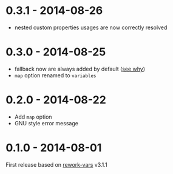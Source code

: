 # 0.3.1 - 2014-08-26

* nested custom properties usages are now correctly resolved

# 0.3.0 - 2014-08-25

* fallback now are always added by default ([see why](http://www.w3.org/TR/css-variables/#invalid-variables))
* `map` option renamed to `variables`

# 0.2.0 - 2014-08-22

* Add `map` option
* GNU style error message

# 0.1.0 - 2014-08-01

First release based on [rework-vars](https://github.com/reworkcss/rework-vars) v3.1.1
